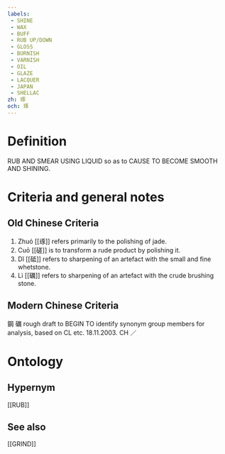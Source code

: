 ```yaml
---
labels: 
 - SHINE
 - WAX
 - BUFF
 - RUB UP/DOWN
 - GLOSS
 - BURNISH
 - VARNISH
 - OIL
 - GLAZE
 - LACQUER
 - JAPAN
 - SHELLAC
zh: 琢
och: 琢
---
```


# Definition
RUB AND SMEAR USING LIQUID so as to CAUSE TO BECOME SMOOTH AND SHINING.
# Criteria and general notes
## Old Chinese Criteria
1. Zhuó [[琢]] refers primarily to the polishing of jade.
2. Cuō [[磋]] is to transform a rude product by polishing it.
3. Dǐ [[砥]] refers to sharpening of an artefact with the small and fine whetstone.
4. Lì [[礪]] refers to sharpening of an artefact with the crude brushing stone.
## Modern Chinese Criteria
鋼
礪
rough draft to BEGIN TO identify synonym group members for analysis, based on CL etc. 18.11.2003. CH ／
# Ontology

## Hypernym
[[RUB]]
## See also
[[GRIND]]